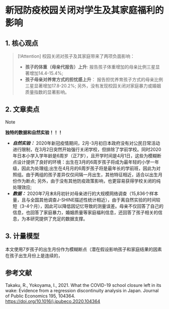 # 新冠防疫校园关闭对学生及其家庭福利的影响

## 1. 核心观点
> [!Attention]
> 校园关闭对孩子及其家庭带来了两项负面影响：
>   - **孩子的体重（母亲代报告）上升**: 报告孩子体重增加的母亲比例三星显著增加14.4-15.4%;
>   - **孩子母亲对养育方式的担忧感上升**： 报告担忧养育孩子方式的母亲比例三星显著增加17.8-20.2%;
> 另外，没有发现校园关闭对家庭暴力或婚姻质量指数的显著影响。

## 2. 文章卖点
> [!Note]
> **独特的数据和自然实验！！！**
>   - ***自然实验：*** 2020年新冠疫情期间，2月-3月初日本政府没有对公民日常活动进行限制，在3月2日突然开始强行关闭学校，但排除了学前学校。同时2020年日本小学入学年龄是6周岁（正7岁），且开学时间是4月1日，这些为模糊断点设计提供了良好的环境：出生在3月的6周岁孩子将成为最年轻的小学一年级，因此为处理组;出生在4月月的6周岁孩子将是最年长的学前班，因此为对照组。由于两组的孩子差异仅仅间隔一月出生，其他特征相近，适合以出生月份作为断点; 另外，由于没有其他防疫政策影响，也更容易获得学校关闭的纯处理效应;
>   - ***数据：*** 2020年7月末8月初针对母亲进行的大规模网络调查（15,836个样本量，且与全国其他调查J-SHINE描述性统计相近），由于离自然实验的时间较短（3-4个月），因此可以降低因记忆导致的测量误差。母亲不仅回答了自己的信息，也回答了家庭暴力，婚姻质量等家庭福利信息，还回答了孩子相关的信息，为本研究提供了充足的数据支撑。

## 3. 计量模型
本文使用7岁孩子的出生月份作为模糊断点（潜在假设影响孩子和家庭结果的因素在孩子出生月份上是连续的，















## 参考文献

Takaku, R., Yokoyama, I., 2021. What the COVID-19 school closure left in its wake: Evidence from a regression discontinuity analysis in Japan. Journal of Public Economics 195, 104364. https://doi.org/10.1016/j.jpubeco.2020.104364
